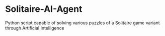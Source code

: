 # Solitaire-AI-Agent
Python script capable of solving various puzzles of a Solitaire game variant through Artificial Intelligence
